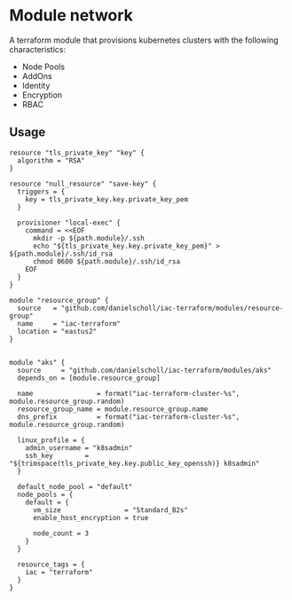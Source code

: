 # Module network

A terraform module that provisions kubernetes clusters with the following characteristics: 

- Node Pools
- AddOns
- Identity
- Encryption
- RBAC


## Usage

```
resource "tls_private_key" "key" {
  algorithm = "RSA"
}

resource "null_resource" "save-key" {
  triggers = {
    key = tls_private_key.key.private_key_pem
  }

  provisioner "local-exec" {
    command = <<EOF
      mkdir -p ${path.module}/.ssh
      echo "${tls_private_key.key.private_key_pem}" > ${path.module}/.ssh/id_rsa
      chmod 0600 ${path.module}/.ssh/id_rsa
    EOF
  }
}

module "resource_group" {
  source   = "github.com/danielscholl/iac-terraform/modules/resource-group"
  name     = "iac-terraform"
  location = "eastus2"
}


module "aks" {
  source     = "github.com/danielscholl/iac-terraform/modules/aks"
  depends_on = [module.resource_group]

  name                = format("iac-terraform-cluster-%s", module.resource_group.random)
  resource_group_name = module.resource_group.name
  dns_prefix          = format("iac-terraform-cluster-%s", module.resource_group.random)

  linux_profile = {
    admin_username = "k8sadmin"
    ssh_key        = "${trimspace(tls_private_key.key.public_key_openssh)} k8sadmin"
  }

  default_node_pool = "default"
  node_pools = {
    default = {
      vm_size                = "Standard_B2s"
      enable_host_encryption = true

      node_count = 3
    }
  }

  resource_tags = {
    iac = "terraform"
  }
}
```

<!--- BEGIN_TF_DOCS --->

<!--- END_TF_DOCS --->